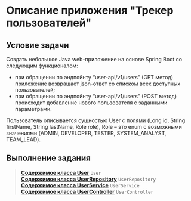 # Описание приложения "Трекер пользователей"

## Условие задачи
Создать небольшое Java web-приложение на основе Spring Boot со
следующим функционалом:
- при обращении по эндпойнту “user-api/v1/users” (GET метод)
  приложение возвращает json-ответ со списком всех доступных
  пользователей;
- при обращении по эндпойнту “user-api/v1/users” (POST метод)
  происходит добавление нового пользователя с заданными
  параметрами.
<p>
  Пользователь описывается сущностью User с полями (Long id, String
  firstName, String lastName, Role role), Role – это enum с возможными
  значениями (ADMIN, DEVELOPER, TESTER, SYSTEM_ANALYST,
  TEAM_LEAD). 
<p>


## Выполнение задания
> [__Содержимое класса User__](SpringApp/src/main/java/mephi/digitalfaculty/SpringApp/model/User.java) `User`<br>
> [__Содержимое класса UserRepository__](SpringApp/src/main/java/mephi/digitalfaculty/SpringApp/repository/UserRepository.java) `UserRepository`<br>
> [__Содержимое класса UserService__](SpringApp/src/main/java/mephi/digitalfaculty/SpringApp/service/UserService.java) `UserService`<br>
> [__Содержимое класса UserController__](SpringApp/src/main/java/mephi/digitalfaculty/SpringApp/controller/UserController.java) `UserController`<br>
